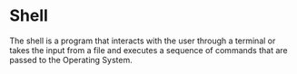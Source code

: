 # Shell
The shell is a program that interacts with the user through a terminal
or takes the input from a file and executes a sequence of commands that are passed to the Operating System.
